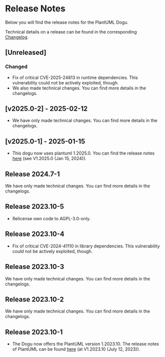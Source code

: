# Release Notes

Below you will find the release notes for the PlantUML Dogu. 

Technical details on a release can be found in the corresponding [Changelog](https://docs.cloudogu.com/en/docs/dogus/plantuml/CHANGELOG/).

## [Unreleased]
### Changed
* Fix of critical CVE-2025-24813 in runtime dependencies. This vulnerability could not be actively exploited, though.
* We also made technical changes. You can find more details in the changelogs.

## [v2025.0-2] - 2025-02-12
* We have only made technical changes. You can find more details in the changelogs.

## [v2025.0-1] - 2025-01-15
* This dogu now uses plantuml 1.2025.0. You can find the release notes [here](https://plantuml.com/en/changes) (see V1.2025.0 (Jan 15, 2024)).

## Release 2024.7-1

We have only made technical changes. You can find more details in the changelogs.

## Release 2023.10-5

* Relicense own code to AGPL-3.0-only.

## Release 2023.10-4

* Fix of critical CVE-2024-41110 in library dependencies. This vulnerability could not be actively exploited, though.

## Release 2023.10-3

We have only made technical changes. You can find more details in the changelogs.

## Release 2023.10-2

We have only made technical changes. You can find more details in the changelogs.

## Release 2023.10-1

* The Dogu now offers the PlantUML version 1.2023.10. The release notes of PlantUML can be found [here](https://plantuml.com/en/changes) (at V1.2023.10 (July 12, 2023)).
